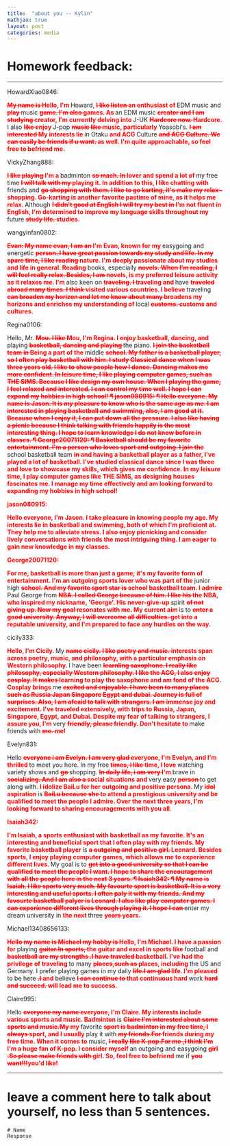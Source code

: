 ```yaml
---
title:  "about you -- Kylin"
mathjax: true
layout: post
categories: media
---
```

# Homework feedback:
---
HowardXiao0846: 

<span style="color:red;font-weight:700;text-decoration:line-through;">My name is </span><span style="color:red;font-weight:700;">Hello, I'm </span>Howard, <span style="color:red;font-weight:700;text-decoration:line-through;">I like listen </span><span style="color:red;font-weight:700;">an enthusiast of </span>EDM music and <span style="color:red;font-weight:700;text-decoration:line-through;">play </span>music <span style="color:red;font-weight:700;text-decoration:line-through;">game. I'm also </span><span style="color:red;font-weight:700;">games. As </span>an EDM music <span style="color:red;font-weight:700;text-decoration:line-through;">creator and I am studying </span><span style="color:red;font-weight:700;">creator, I'm currently delving into </span>J-UK <span style="color:red;font-weight:700;text-decoration:line-through;">Hardcore now. </span><span style="color:red;font-weight:700;">Hardcore. </span>I also <span style="color:red;font-weight:700;text-decoration:line-through;">like </span><span style="color:red;font-weight:700;">enjoy </span>J-pop <span style="color:red;font-weight:700;text-decoration:line-through;">music like </span><span style="color:red;font-weight:700;">music, particularly </span>Yoasobi's. <span style="color:red;font-weight:700;text-decoration:line-through;">I am interested </span><span style="color:red;font-weight:700;">My interests lie </span>in Otaku <span style="color:red;font-weight:700;">and ACG </span>Culture <span style="color:red;font-weight:700;text-decoration:line-through;">and ACG Culture. We can easily be friends if u want. </span><span style="color:red;font-weight:700;">as well. I'm quite approachable, so feel free to befriend me. </span>

VickyZhang888: 

<span style="color:red;font-weight:700;text-decoration:line-through;">I like playing </span><span style="color:red;font-weight:700;">I'm a </span>badminton <span style="color:red;font-weight:700;text-decoration:line-through;">so mach. In </span><span style="color:red;font-weight:700;">lover and spend a lot of </span>my free time <span style="color:red;font-weight:700;text-decoration:line-through;">I will talk with my </span><span style="color:red;font-weight:700;">playing it. In addition to this, I like chatting with </span>friends and <span style="color:red;font-weight:700;text-decoration:line-through;">go shopping with them. I like to go karting, it's make my relax~ </span><span style="color:red;font-weight:700;">shopping. Go-karting is another favorite pastime of mine, as it helps me relax. </span>Although <span style="color:red;font-weight:700;text-decoration:line-through;">I didn't good at English I will try my best in </span><span style="color:red;font-weight:700;">I'm not fluent in English, I'm determined to improve my language skills throughout my </span>future <span style="color:red;font-weight:700;text-decoration:line-through;">study life. </span><span style="color:red;font-weight:700;">studies. </span>

wangyinfan0802: 

<span style="color:red;font-weight:700;text-decoration:line-through;">Evan: My name evan, I am an </span><span style="color:red;font-weight:700;">I'm Evan, known for my </span>easygoing and energetic <span style="color:red;font-weight:700;text-decoration:line-through;">person. I have great passion towards my study and life. In my spare time, I like reading </span><span style="color:red;font-weight:700;">nature. I'm deeply passionate about my studies and life in general. Reading </span>books, especially <span style="color:red;font-weight:700;text-decoration:line-through;">novels. When I'm reading, I will feel really relax. Besides, I am </span><span style="color:red;font-weight:700;">novels, is my preferred leisure activity as it relaxes me. I'm </span>also keen on <span style="color:red;font-weight:700;text-decoration:line-through;">traveling. I </span><span style="color:red;font-weight:700;">traveling and </span>have <span style="color:red;font-weight:700;text-decoration:line-through;">traveled abroad many times. I think </span><span style="color:red;font-weight:700;">visited various countries. I believe </span>traveling <span style="color:red;font-weight:700;text-decoration:line-through;">can broaden my horizon and let me know about many </span><span style="color:red;font-weight:700;">broadens my horizons and enriches my understanding of </span>local <span style="color:red;font-weight:700;text-decoration:line-through;">customs. </span><span style="color:red;font-weight:700;">customs and cultures. </span>

Regina0106: 

Hello, Mr. <span style="color:red;font-weight:700;text-decoration:line-through;">Mou. I like </span><span style="color:red;font-weight:700;">Mou, I'm Regina. I enjoy basketball, dancing, and </span>playing <span style="color:red;font-weight:700;text-decoration:line-through;">basketball, dancing and playing </span>the piano. <span style="color:red;font-weight:700;text-decoration:line-through;">I join the basketball team in </span><span style="color:red;font-weight:700;">Being a part of the </span>middle <span style="color:red;font-weight:700;text-decoration:line-through;">school. My father is a basketball player, so I often play basketball with him. I study Classical dance when I was three years old. I like to show people how I dance. Dancing makes me more confident. In leisure time, I like playing computer games, such as THE SIMS. Because I like design my own house. When l playing the game, I feel relaxed and interested. I can control my time well. I hope I can expand my hobbies in high school! ¶ jason080915: ¶ Hello everyone. My name is Jason. It is my pleasure to know who is the same age as me. I am interested in playing basketball and swimming, also, I am good at it. Because when I enjoy it, I can put down all the pressure. I also like having a picnic because I think talking with friends happily is the most interesting thing. I hope to learn knowledge I do not know before in classes. ¶ George20071120: ¶ Basketball should be my favorite entertainment. I'm a person who loves sport and outgoing. I join the </span>school basketball team <span style="color:red;font-weight:700;text-decoration:line-through;">in </span><span style="color:red;font-weight:700;">and having a basketball player as a father, I've played a lot of basketball. I've studied classical dance since I was three and love to showcase my skills, which gives me confidence. In my leisure time, I play computer games like THE SIMS, as designing houses fascinates me. I manage my time effectively and am looking forward to expanding my hobbies in high school! </span>

<span style="color:red;font-weight:700;">jason080915: </span>

<span style="color:red;font-weight:700;">Hello everyone, I'm Jason. I take pleasure in knowing people my age. My interests lie in basketball and swimming, both of which I'm proficient at. They help me to alleviate stress. I also enjoy picnicking and consider lively conversations with friends the most intriguing thing. I am eager to gain new knowledge in my classes. </span>

<span style="color:red;font-weight:700;">George20071120: </span>

<span style="color:red;font-weight:700;">For me, basketball is more than just a game; it's my favorite form of entertainment. I'm an outgoing sports lover who was part of the </span>junior high <span style="color:red;font-weight:700;text-decoration:line-through;">school. And my favorite sport star is </span><span style="color:red;font-weight:700;">school basketball team. I admire </span>Paul George from <span style="color:red;font-weight:700;text-decoration:line-through;">NBA. I called George because of him. I like his </span><span style="color:red;font-weight:700;">the NBA, who inspired my nickname, 'George'. His never-give-up </span>spirit <span style="color:red;font-weight:700;text-decoration:line-through;">of not giving up. Now my goal </span><span style="color:red;font-weight:700;">resonates with me. My current aim </span>is to <span style="color:red;font-weight:700;text-decoration:line-through;">enter a good university. Anyway, I will overcome all difficulties. </span><span style="color:red;font-weight:700;">get into a reputable university, and I'm prepared to face any hurdles on the way. </span>

cicily333: 

<span style="color:red;font-weight:700;">Hello, I'm Cicily. </span>My <span style="color:red;font-weight:700;text-decoration:line-through;">name cicily. I like poetry and music. </span><span style="color:red;font-weight:700;">interests span across poetry, music, and philosophy, with a particular emphasis on Western philosophy. </span>I have been <span style="color:red;font-weight:700;text-decoration:line-through;">learnling saxophone. I really like philosophy, especially Western philosophy. I like the ACG, I also enjoy cosplay. It makes </span><span style="color:red;font-weight:700;">learning to play the saxophone and am fond of the ACG. Cosplay brings </span>me <span style="color:red;font-weight:700;text-decoration:line-through;">excited and enjoyable. I have been to many places such as Russia Japan Singapore Egypt and dubai. Journey is full of surprises. Also, I am afeaid to talk with strangers. I am </span><span style="color:red;font-weight:700;">immense joy and excitement. I've traveled extensively, with trips to Russia, Japan, Singapore, Egypt, and Dubai. Despite my fear of talking to strangers, I assure you, I'm </span>very <span style="color:red;font-weight:700;text-decoration:line-through;">friendly, please </span><span style="color:red;font-weight:700;">friendly. Don't hesitate to </span>make friends with <span style="color:red;font-weight:700;text-decoration:line-through;">me. </span><span style="color:red;font-weight:700;">me! </span>

Evelyn831: 

Hello <span style="color:red;font-weight:700;text-decoration:line-through;">everyone i am Evelyn. I am very glad </span><span style="color:red;font-weight:700;">everyone, I'm Evelyn, and I'm thrilled </span>to meet you here. In my free <span style="color:red;font-weight:700;text-decoration:line-through;">times, i like </span><span style="color:red;font-weight:700;">time, I love </span>watching variety shows and <span style="color:red;font-weight:700;text-decoration:line-through;">go </span>shopping. <span style="color:red;font-weight:700;text-decoration:line-through;">In daily life, i am very </span><span style="color:red;font-weight:700;">I'm </span>brave in <span style="color:red;font-weight:700;text-decoration:line-through;">socializing. And I am also a </span><span style="color:red;font-weight:700;">social situations and </span>very easy <span style="color:red;font-weight:700;text-decoration:line-through;">person </span>to get along with. <span style="color:red;font-weight:700;">I idolize BaiLu for her outgoing and positive persona. </span>My <span style="color:red;font-weight:700;text-decoration:line-through;">idol </span><span style="color:red;font-weight:700;">aspiration </span>is <span style="color:red;font-weight:700;text-decoration:line-through;">BaiLu because she </span><span style="color:red;font-weight:700;">to attend a prestigious university and be qualified to meet the people I admire. Over the next three years, I'm looking forward to sharing encouragements with you all. </span>

<span style="color:red;font-weight:700;">Isaiah342: </span>

<span style="color:red;font-weight:700;">I'm Isaiah, a sports enthusiast with basketball as my favorite. It's an interesting and beneficial sport that I often play with my friends. My favorite basketball player </span>is <span style="color:red;font-weight:700;text-decoration:line-through;">a outgoing and positive girl. </span><span style="color:red;font-weight:700;">Leonard. Besides sports, I enjoy playing computer games, which allows me to experience different lives. </span>My goal is to <span style="color:red;font-weight:700;text-decoration:line-through;">get into a good university so that I can be qualified to meet the people I want. I hope to share the encouragement with all the people here in the next 3 years. ¶ Isaiah342: ¶ My name is Isaiah. I like sports very much. My favourte sport is basketball. It is a very interesting and useful sports. I often paly it with my friends. And my favourte basketball palyer is Leonard. I also like play computer games. I can experience different lives through playing it. I hope I can </span>enter my dream university in <span style="color:red;font-weight:700;">the next </span>three <span style="color:red;font-weight:700;text-decoration:line-through;">years </span><span style="color:red;font-weight:700;">years. </span>

Michael13408656133: 

<span style="color:red;font-weight:700;text-decoration:line-through;">Hello my name is Michael my hobby is </span><span style="color:red;font-weight:700;">Hello, I'm Michael. I have a passion for </span>playing <span style="color:red;font-weight:700;text-decoration:line-through;">guitar.In sports, </span><span style="color:red;font-weight:700;">the guitar and excel in sports like </span>football and <span style="color:red;font-weight:700;text-decoration:line-through;">basketball are my strengths .I have traveled </span><span style="color:red;font-weight:700;">basketball. I've had the privilege of traveling </span>to many <span style="color:red;font-weight:700;text-decoration:line-through;">places,such as </span><span style="color:red;font-weight:700;">places, including </span>the US and Germany. I prefer playing games in my daily <span style="color:red;font-weight:700;text-decoration:line-through;">life.I am glad </span><span style="color:red;font-weight:700;">life. I'm pleased </span>to be here <span style="color:red;font-weight:700;text-decoration:line-through;">.I </span><span style="color:red;font-weight:700;">and </span>believe <span style="color:red;font-weight:700;text-decoration:line-through;">I can continue to </span><span style="color:red;font-weight:700;">that continuous hard </span>work <span style="color:red;font-weight:700;text-decoration:line-through;">hard and succeed. </span><span style="color:red;font-weight:700;">will lead me to success. </span>

Claire995: 

Hello <span style="color:red;font-weight:700;text-decoration:line-through;">everyone my name </span><span style="color:red;font-weight:700;">everyone, I'm Claire. My interests include various sports and music. Badminton </span>is <span style="color:red;font-weight:700;text-decoration:line-through;">Claire l'm interested about some sports and music.My </span><span style="color:red;font-weight:700;">my </span>favorite <span style="color:red;font-weight:700;text-decoration:line-through;">sport is badminton in my free time, I always </span><span style="color:red;font-weight:700;">sport, and I usually </span>play it with <span style="color:red;font-weight:700;text-decoration:line-through;">my friends.For </span><span style="color:red;font-weight:700;">friends during my free time. When it comes to </span>music, <span style="color:red;font-weight:700;text-decoration:line-through;">I really like K-pop.For me ,I think I'm </span><span style="color:red;font-weight:700;">I'm a huge fan of K-pop. I consider myself </span>an outgoing and easygoing <span style="color:red;font-weight:700;text-decoration:line-through;">girl .So please make friends with </span><span style="color:red;font-weight:700;">girl. So, feel free to befriend </span>me if <span style="color:red;font-weight:700;text-decoration:line-through;">you want!!!</span><span style="color:red;font-weight:700;">you'd like!</span>



---
# leave a comment here to talk about yourself, no less than 5 sentences. 

```# Name``` <br>
```Response```